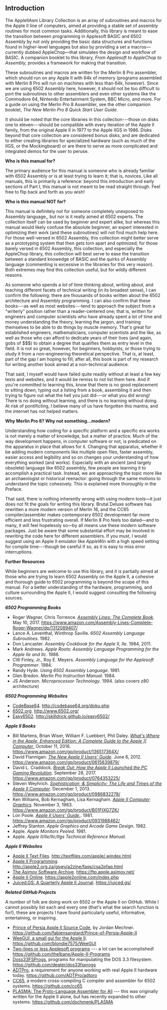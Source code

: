  

## Introduction

The AppleIIAsm Library Collection is an array of subroutines and macros for the Apple II line of computers, aimed at providing a stable set of assembly routines for most common tasks. Additionally, this library is meant to ease the transition between programming in Applesoft BASIC and 6502 Assembly by not only providing the basic data structures and functions found in higher-level languages but also by providing a set a macros—currently dubbed AppleChop—that simulates the design and workflow of BASIC. A companion booklet to this library, *From Applesoft to AppleChop to Assembly,* provides a framework for making that transition.

These subroutines and macros are written for the Merlin 8 Pro  assembler, which should run on any Apple II with 64k of memory (programs assembled with Merlin 8 Pro will run on machines with less than 64k, however). Since we are using 6502 Assembly here, however, it should not be too difficult to port the subroutines to other assemblers and even other systems like the Commodore 64, Nintendo Entertainment System, BBC Micro, and more. For a guide on using the Merlin Pro 8 Assembler, see the other companion booklet, *The New Merlin Pro 8 Quick Start User Guide*.

It should be noted that the core libraries in this collection---those on disks one to eleven---should be compatible with every iteration of the Apple II family, from the original Apple II in 1977 to the Apple IIGS in 1986. Disks beyond that core collection are considered bonus disks, and are dedicated to either creating libraries for specialized hardware (such as much of the IIGS, or the Mockingboard) or are there to serve as more complicated and integrated demos for the user to peruse. 

**Who is this manual for?**

The primary audience for this manual is someone who is already familiar with 6502 Assembly or is at least trying to learn it; that is, novices. Like all manuals, this is primarily a reference: beyond this introduction and early sections of Part I, this manual is not meant to be read straight through. Feel free to flip back and forth as you wish!

**Who is this manual NOT for?**

This manual is definitely not for someone completely unexposed to Assembly language,, but nor is it really aimed at 6502 experts. The collection itself can be used by beginner and expert alike, but whereas this manual would likely confuse the absolute beginner, an expert interested in optimizing their work (and these subroutines) will not find much help here. For those well-versed in 6502 Assembly, this collection might better serve as a prototyping system that then gets torn apart and optimized; for those barely versed in 6502 Assembly, this collection, and especially the AppleChop library, this collection will best serve to ease the transition between a standard knowedge of BASIC and the quirks of Assembly language (commenting is excessive in the libraries for this very reason). Both extremes may find this collection useful, but for wildly different reasons.

As someone who spends a *lot* of time thinking about, writing about, and teaching different facets of technical writing (in its broadest sense), I can confirm the following: there are thousands of books written about the 6502 architecture and Assembly programming. I can also confirm that these books---as well as most websites---tend to approach the subject from a "writerly" position rather than a reader-centered one; that is, written for engineers and computer scientists who have already spent a lot of time and money understanding the theory, learning the jargon, and training themselves to be able to do things by muscle memory. That's great for established engineers, mathematicians, computer scientists and the like, as well as those who can afford to dedicate years of their lives (and again, gobs of $$$) to obtain a degree that qualifies them as entry level in the field. It is not so great, however, for beginners, hobbyists, or those trying to study it from a non-engineering theoretical perspective. That is, at least, part of the gap I am hoping to fill; after all, this book is part of my research for writing another book aimed at a non-technical audience.

That said, I myself would have failed quite readily without at least a few key texts and websites, and it would be remiss to not list them here. And if you're committed to learning this, know that there is no good replacement to sitting down, typing out a listing from a book, assembling it and then trying to figure out what the hell you just did---or what you did wrong! There is no doing without learning, and there is no learning without doing. At risk of pontificting, I believe many of us have forgotten this mantra, and the internet has not helped matters. 

**Why Merlin Pro 8? Why not something...modern?**

Understanding how coding for a specific platform and a specific era works is not merely a matter of knowledge, but a matter of practice. Much of the way development happens, in computer software or not, is predicated on the apparatus in place that allows for it. Changing that apparatus, whether it be adding modern components like multiple open files, faster assembly, easier access and legibility and so on changes your understanding of how everything worked (and works). Especially with an ancient (and largely obsolete) language like 6502 assembly, few people are learning it to accomplish a practical task. Instead, we are approaching the topic more like an archaeologist or historical reenactor: going through the same motions to understand the topic cohesively. This is explained more thoroughly in the Preface.

That said, there is nothing inherently wrong with using modern tools—it just does not fit the goals for writing this library. Brutal Deluxe software has rewritten a more modern version of Merlin 16, and the CC65 compiler/assembler makes contemporary 6502 development far more efficient and less frustrating overall. If Merlin 8 Pro feels too dated—and to many, it will feel hopelessly so—by all means use these modern software packages. Just be aware that some substantial effort may be involved in rewriting the code here for different assemblers. If you must, I would suggest using an Apple II emulator like _AppleWin_ with a high speed setting for compile time---though be careful if so, as it is easy to miss error interruptions.

**Further Resources**

While beginners are welcome to use this library, and it is partially aimed at those who are trying to learn 6502 Assembly on the Apple II, a cohesive and thorough guide to 6502 programming is beyond the scope of this manual. For a better understanding of the hardware, programming, and culture surrounding the Apple II, I would suggest consulting the following sources.

__*6502 Programming Books*__

- Roger Wagner, Chris Torrence. [*Assembly Lines: The Complete Book*](https://www.amazon.com/Assembly-Lines-Complete-Roger-Wagner/dp/1312089407/). May 10, 2017. <https://www.amazon.com/Assembly-Lines-Complete-Roger-Wagner/dp/1312089407/>
- Lance A. Leventhal, Winthrop Saville. *6502 Assembly Language Subroutines*. 1982.
- Don Lancaster. *Assembly Cookbook for the Apple II, IIe*. 1984, 2011.
- Mark Andrews. _Apple Roots: Assembly Language Programming for the Apple IIe and IIc_. 1986.
- CW Finley, Jr., Roy E. Meyers. *Assembly Language for the Applesoft Programmer*. 1984.
- Randy Hyde. *Using 6502 Assembly Language*. 1981.
- Glen Bredon. *Merlin Pro Instruction Manual*. 1984.
- JS Anderson. *Microprocessor Technology*. 1994. (also covers z80 architecture)

__*6502 Programming Websites*__

- [CodeBase64](http://codebase64.org/doku.php). <http://codebase64.org/doku.php>
- [6502.org](http://www.6502.org/). <http://www.6502.org/>
- [Easy6502](http://skilldrick.github.io/easy6502/). <http://skilldrick.github.io/easy6502/>

__*Apple II Books*__

- Bill Martens, Brian Wiser, William F. Luebbert, Phil  Daley. [*What's Where in the Apple, Enhanced Edition: A Complete Guide to the Apple \]\[      Computer*.](https://www.amazon.com/gp/product/136517364X/) October 11, 2016. <https://www.amazon.com/gp/product/136517364X/>
- David Flannigan. [*The New Apple II Users' Guide*](https://www.amazon.com/gp/product/0615639879/). June 6, 2012. https://www.amazon.com/gp/product/0615639879/
- David L. Craddock. [*Break Out: How the Apple II Launched the PC Gaming Revolution*](https://www.amazon.com/gp/product/0764353225/). September 28, 2017. https://www.amazon.com/gp/product/0764353225/
- Steven Weyhrich. [*Sophistication ;&amp; Simplicity: The Life and Times of the Apple II Computer*](https://www.amazon.com/gp/product/0986832278/). December 1, 2013. https://www.amazon.com/gp/product/0986832278/
- Ken Williams, Bob Kernagham, Lisa Kernagham. [*Apple II Computer Graphics*](https://www.amazon.com/gp/product/B01FIXG7ZK/). November 3, 1983. <https://www.amazon.com/gp/product/B01FIXG7ZK/>
- Lon Poole. [*Apple II Users' Guide*.](https://www.amazon.com/gp/product/0931988462/).     1981. <https://www.amazon.com/gp/product/0931988462/>
- Jeffrey Stanton. *Apple Graphics and Arcade Game Design*. 1982.
- Apple. *Apple Monitors Peeled*. 1981.
- Apple. _Apple II/IIe/IIc/IIgs Technical Reference Manual._

*__Apple II Websites__*

- [Apple II Text Files](http://textfiles.com/apple/.windex.html). <http://textfiles.com/apple/.windex.html>
- [Apple II Programming](http://apple2.org.za/gswv/a2zine/faqs/csa2pfaq.html). <http://apple2.org.za/gswv/a2zine/faqs/csa2pfaq.html>
- [The Asimov Software Archive](https://ftp.apple.asimov.net/). <https://ftp.apple.asimov.net/>
- [Apple II Online](https://apple2online.com/index.php). <https://apple2online.com/index.php>
- [Juiced.GS: A Quarterly Apple II Journal](https://juiced.gs/). <https://juiced.gs/>

_**Related GitHub Projects**_

A number of folk are doing work on 6502 or the Apple II on GitHub. While I cannot possibly list each and every one (that's what the search function is for!), these are projects I have found particularly useful, informative, entertaining, or inspiring.

- [Prince of Persia Apple II Source Code](https://github.com/fabiensanglard/Prince-of-Persia-Apple-II), by Jordan Mechner. <https://github.com/fabiensanglard/Prince-of-Persia-Apple-II>
- [WeeGUI, a small  gui for the Apple II](https://github.com/blondie7575/WeeGUI). <https://github.com/blondie7575/WeeGUI>
- [Two-lines or less Applesoft programs](https://github.com/thelbane/Apple-II-Programs) --- a lot can be accomplished! <https://github.com/thelbane/Apple-II-Programs>
- [Doss33FSProgs](https://github.com/deater/dos33fsprogs), programs for manipulating the DOS 3.3 filesystem. <https://github.com/deater/dos33fsprogs>
- [ADTPro](https://github.com/ADTPro/adtpro), a requirement for anyone working with real Apple II hardware today. <https://github.com/ADTPro/adtpro>
- [CC65](https://github.com/cc65), a modern cross-compiling C compiler and assembler for 6502 systems. <https://github.com/cc65>
- [PLASMA: The Proto-Language Assembler for All](https://github.com/dschmenk/PLASMA) --- this was originally written for the Apple II alone, but has recently expanded to other systems. <https://github.com/dschmenk/PLASMA>

